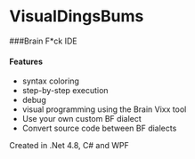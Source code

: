 # VisualDingsBums

###Brain F\*ck IDE

#### Features
- syntax coloring
- step-by-step execution
- debug
- visual programming using the Brain Vixx tool
- Use your own custom BF dialect
- Convert source code between BF dialects

Created in .Net 4.8, C# and WPF

